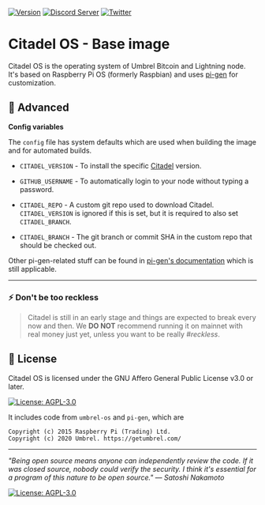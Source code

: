 [![Version](https://img.shields.io/github/v/release/runcitadel/os?color=%235351FB&label=version)](https://github.com/runcitadel/os/releases)
[![Discord Server](https://img.shields.io/badge/Community%20Chat-Discord-%235351FB)](https://discord.gg/6U3kM2cjdB)
[![Twitter](https://img.shields.io/twitter/follow/runcitadel?style=social)](https://twitter.com/runcitadel)


# Citadel OS - Base image

Citadel OS is the operating system of Umbrel Bitcoin and Lightning node. It's based on Raspberry Pi OS (formerly Raspbian) and uses [pi-gen](https://github.com/RPi-Distro/pi-gen) for customization.


## 🔧 Advanced

**Config variables**

The `config` file has system defaults which are used when building the image and for automated builds.

- `CITADEL_VERSION` - To install the specific [Citadel](https://github.com/runcitadel/core) version.

- `GITHUB_USERNAME` - To automatically login to your node without typing a password.

- `CITADEL_REPO` - A custom git repo used to download Citadel. `CITADEL_VERSION` is ignored if this is set, but it is required to also set `CITADEL_BRANCH`.

- `CITADEL_BRANCH` - The git branch or commit SHA in the custom repo that should be checked out.

Other pi-gen-related stuff can be found in [pi-gen's documentation](https://github.com/RPi-Distro/pi-gen/blob/master/README.md) which is still applicable.

---

### ⚡️ Don't be too reckless

> Citadel is still in an early stage and things are expected to break every now and then. We **DO NOT** recommend running it on mainnet with real money just yet, unless you want to be really *#reckless*.

## 📜 License

Citadel OS is licensed under the GNU Affero General Public License v3.0 or later.

[![License: AGPL-3.0](https://img.shields.io/badge/License-AGPL%203.0-blue.svg)](https://opensource.org/licenses/AGPL-3.0)

It includes code from `umbrel-os` and `pi-gen`, which are

```
Copyright (c) 2015 Raspberry Pi (Trading) Ltd.
Copyright (c) 2020 Umbrel. https://getumbrel.com/
```


---

_"Being open source means anyone can independently review the code. If it was closed source, nobody could verify the security. I think it's essential for a program of this nature to be open source." — Satoshi Nakamoto_

[![License: AGPL-3.0](https://img.shields.io/badge/License-AGPL%203.0-blue.svg)](https://opensource.org/licenses/AGPL-3.0)
